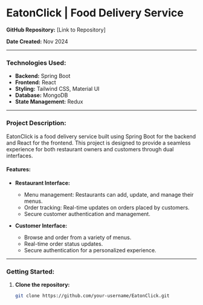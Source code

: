# EatonClick | Food Delivery Service

**GitHub Repository:** [Link to Repository]

**Date Created:** Nov 2024

---

### Technologies Used:
- **Backend:** Spring Boot
- **Frontend:** React
- **Styling:** Tailwind CSS, Material UI
- **Database:** MongoDB
- **State Management:** Redux

---

### Project Description:
EatonClick is a food delivery service built using Spring Boot for the backend and React for the frontend. This project is designed to provide a seamless experience for both restaurant owners and customers through dual interfaces.

#### **Features:**

- **Restaurant Interface:**
  - Menu management: Restaurants can add, update, and manage their menus.
  - Order tracking: Real-time updates on orders placed by customers.
  - Secure customer authentication and management.

- **Customer Interface:**
  - Browse and order from a variety of menus.
  - Real-time order status updates.
  - Secure authentication for a personalized experience.

---

### Getting Started:

1. **Clone the repository:**
   ```bash
   git clone https://github.com/your-username/EatonClick.git

